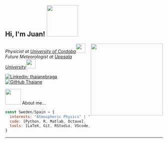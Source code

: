 <h2> Hi, I'm Juan! <img src="https://i.giphy.com/8H1SPh0ysU9EoXMzVj.webp" width="100"></h2>
<img align='right' src="https://media4.giphy.com/media/v1.Y2lkPTc5MGI3NjExZnpvemVvdDhranVlOWU0cGx3ZzI5N2Nrbm1uMTBodGhxMHpkN2hjOCZlcD12MV9pbnRlcm5hbF9naWZfYnlfaWQmY3Q9cw/PeMwIzbeaYxi6H2vus/giphy.gif" width="230">
<p><em>Physicist at <a href="http://www.uco.es">University of Cordoba</a><img src="https://media3.giphy.com/media/v1.Y2lkPTc5MGI3NjExOWluZWhidWhwNjJ0bGpuZ2tndGo1bXprNDhucDA5YjdzamR4N2RkZSZlcD12MV9pbnRlcm5hbF9naWZfYnlfaWQmY3Q9cw/bFtVSjEcF1hQyCIoUi/giphy.gif" width="30"></br>Future Meteorologist at <a href="https://www.uu.se/">Uppsala University</a><img src="https://media2.giphy.com/media/v1.Y2lkPTc5MGI3NjExZTVpdGw4aXhybW80OXZ2cXBrdXI4ZWc5cW9qbnZhejFjNmJjN2NxZyZlcD12MV9pbnRlcm5hbF9naWZfYnlfaWQmY3Q9cw/SRra6FELNneiUUhHCn/giphy.gif" width="30"> 
</em></p>

[![Linkedin: thaianebraga](https://img.shields.io/badge/-vazquezjportillo-blue?style=flat-square&logo=Linkedin&logoColor=white&link=https://www.linkedin.com/in/vazquezjportillo/)](https://www.linkedin.com/in/vazquezjportillo/)
[![GitHub Thaiane](https://img.shields.io/github/followers/vazquezjportillo?label=follow&style=social)](https://github.com/vazquezjportillo)


<img src="https://media3.giphy.com/media/v1.Y2lkPTc5MGI3NjExdGd1aDhqNG13NzA4OW82dzN1M2JpMGVncHEyYmw0Y3I0Y2NyZG9kZCZlcD12MV9pbnRlcm5hbF9naWZfYnlfaWQmY3Q9cw/lnsTFyT6wUzItXsUV5/giphy.gif" width="50"></h2> About me...  

```javascript
const Sweden/Spain = {
  interests: "Atmospheric Physics" | "Large-Scale Atmospheric and Ocean Circulation" 
  code: [Python, R, Matlab, Octave],
  tools: [LaTeX, Git, RStudio, VScode, Photoshop, Illustrator, SolidWorks],
}
```
---
